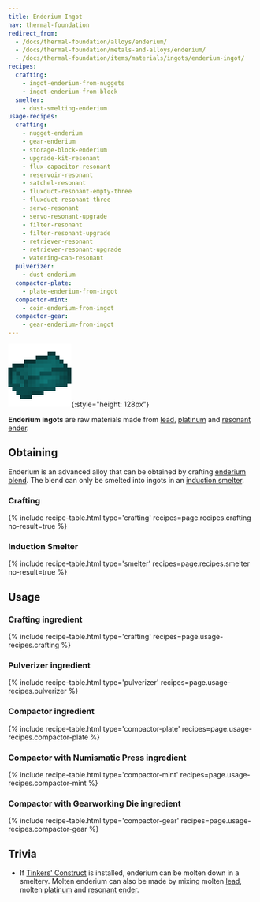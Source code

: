 ```yaml
---
title: Enderium Ingot
nav: thermal-foundation
redirect_from:
  - /docs/thermal-foundation/alloys/enderium/
  - /docs/thermal-foundation/metals-and-alloys/enderium/
  - /docs/thermal-foundation/items/materials/ingots/enderium-ingot/
recipes:
  crafting:
    - ingot-enderium-from-nuggets
    - ingot-enderium-from-block
  smelter:
    - dust-smelting-enderium
usage-recipes:
  crafting:
    - nugget-enderium
    - gear-enderium
    - storage-block-enderium
    - upgrade-kit-resonant
    - flux-capacitor-resonant
    - reservoir-resonant
    - satchel-resonant
    - fluxduct-resonant-empty-three
    - fluxduct-resonant-three
    - servo-resonant
    - servo-resonant-upgrade
    - filter-resonant
    - filter-resonant-upgrade
    - retriever-resonant
    - retriever-resonant-upgrade
    - watering-can-resonant
  pulverizer:
    - dust-enderium
  compactor-plate:
    - plate-enderium-from-ingot
  compactor-mint:
    - coin-enderium-from-ingot
  compactor-gear:
    - gear-enderium-from-ingot
---
```


![Enderium ingot](/assets/images/thermal-foundation/ingot-enderium.png){:style="height: 128px"}


**Enderium ingots** are raw materials made from [lead](/docs/lead-ingot/),
[platinum](/docs/platinum-ingot/) and [resonant ender](/docs/resonant-ender/).


Obtaining
---------

Enderium is an advanced alloy that can be obtained by crafting [enderium
blend](/docs/enderium-blend/). The blend can only be smelted into ingots in an
[induction smelter](/docs/induction-smelter/).

### Crafting
{% include recipe-table.html type='crafting' recipes=page.recipes.crafting no-result=true %}

### Induction Smelter
{% include recipe-table.html type='smelter' recipes=page.recipes.smelter no-result=true %}


Usage
-----

### Crafting ingredient
{% include recipe-table.html type='crafting' recipes=page.usage-recipes.crafting %}

### Pulverizer ingredient
{% include recipe-table.html type='pulverizer' recipes=page.usage-recipes.pulverizer %}

### Compactor ingredient
{% include recipe-table.html type='compactor-plate' recipes=page.usage-recipes.compactor-plate %}

### Compactor with Numismatic Press ingredient
{% include recipe-table.html type='compactor-mint' recipes=page.usage-recipes.compactor-mint %}

### Compactor with Gearworking Die ingredient
{% include recipe-table.html type='compactor-gear' recipes=page.usage-recipes.compactor-gear %}


Trivia
------

* If [Tinkers'
  Construct](https://minecraft.curseforge.com/projects/tinkers-construct) is
  installed, enderium can be molten down in a smeltery. Molten enderium can also
  be made by mixing molten [lead](/docs/lead-ingot/), molten
  [platinum](/docs/platinum-ingot/) and [resonant ender](/docs/resonant-ender/).
